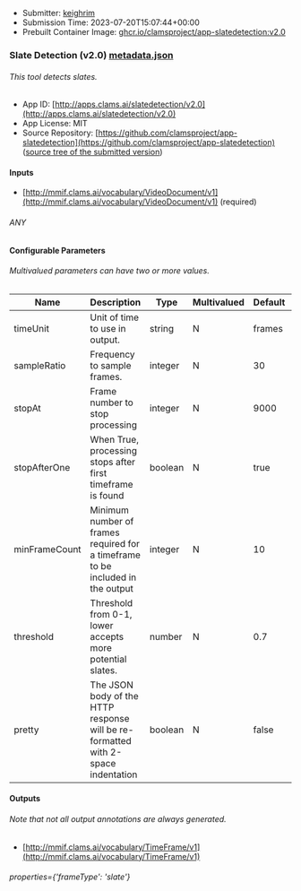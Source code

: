 
* Submitter: [keighrim](https://github.com/keighrim)
* Submission Time: 2023-07-20T15:07:44+00:00
* Prebuilt Container Image: [ghcr.io/clamsproject/app-slatedetection:v2.0](https://github.com/clamsproject/app-slatedetection/pkgs/container/app-slatedetection/v2.0)


### Slate Detection (v2.0) [metadata.json](metadata.json)
###### This tool detects slates.

* App ID: [http://apps.clams.ai/slatedetection/v2.0](http://apps.clams.ai/slatedetection/v2.0)
* App License: MIT
* Source Repository: [https://github.com/clamsproject/app-slatedetection](https://github.com/clamsproject/app-slatedetection) ([source tree of the submitted version](https://github.com/clamsproject/app-slatedetection/tree/v2.0))


#### Inputs
* [http://mmif.clams.ai/vocabulary/VideoDocument/v1](http://mmif.clams.ai/vocabulary/VideoDocument/v1) (required)
###### ANY


#### Configurable Parameters
###### Multivalued parameters can have two or more values.

|Name|Description|Type|Multivalued|Default|Choices|
|----|-----------|----|-----------|-------|-------|
|timeUnit|Unit of time to use in output.|string|N|frames|**_`frames`_**, `seconds`, `milliseconds`|
|sampleRatio|Frequency to sample frames.|integer|N|30||
|stopAt|Frame number to stop processing|integer|N|9000||
|stopAfterOne|When True, processing stops after first timeframe is found|boolean|N|true|`false`, **_`true`_**|
|minFrameCount|Minimum number of frames required for a timeframe to be included in the output|integer|N|10||
|threshold|Threshold from 0-1, lower accepts more potential slates.|number|N|0.7||
|pretty|The JSON body of the HTTP response will be re-formatted with 2-space indentation|boolean|N|false|**_`false`_**, `true`|


#### Outputs
###### Note that not all output annotations are always generated.
* [http://mmif.clams.ai/vocabulary/TimeFrame/v1](http://mmif.clams.ai/vocabulary/TimeFrame/v1) 
###### properties={'frameType': 'slate'}
